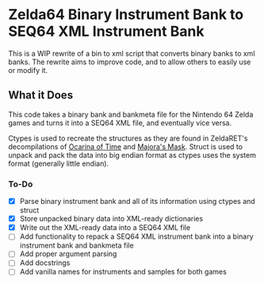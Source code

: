 # Zelda64 Binary Instrument Bank to SEQ64 XML Instrument Bank
This is a WIP rewrite of a bin to xml script that converts binary banks to xml banks. The rewrite aims to improve code, and to allow others to easily use or modify it.

## What it Does
This code takes a binary bank and bankmeta file for the Nintendo 64 Zelda games and turns it into a SEQ64 XML file, and eventually vice versa.

Ctypes is used to recreate the structures as they are found in ZeldaRET's decompilations of [Ocarina of Time](https://github.com/zeldaret/oot) and [Majora's Mask](https://github.com/zeldaret/mm). Struct is used to unpack and pack the data into big endian format as ctypes uses the system format (generally little endian).

### To-Do
- [x] Parse binary instrument bank and all of its information using ctypes and struct
- [x] Store unpacked binary data into XML-ready dictionaries
- [x] Write out the XML-ready data into a SEQ64 XML file
- [ ] Add functionality to repack a SEQ64 XML instrument bank into a binary instrument bank and bankmeta file
- [ ] Add proper argument parsing
- [ ] Add docstrings
- [ ] Add vanilla names for instruments and samples for both games

